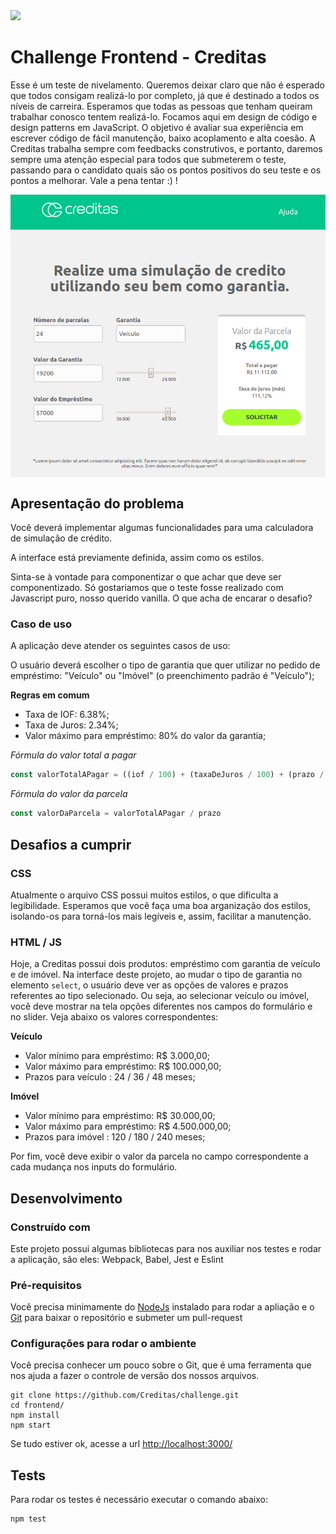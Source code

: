 <img src="https://www.creditas.com.br/static/images/logo-creditas-color-8367919c2a.svg" width="400">

# Challenge Frontend - Creditas
Esse é um teste de nivelamento. Queremos deixar claro que não é esperado que todos consigam realizá-lo por completo, já que é destinado a todos os níveis de carreira. Esperamos que todas as pessoas que tenham queiram trabalhar conosco tentem realizá-lo. Focamos aqui em design de código e design patterns em JavaScript. O objetivo é avaliar sua experiência em escrever código de fácil manutenção, baixo acoplamento e alta coesão. A Creditas trabalha sempre com feedbacks construtivos, e portanto, daremos sempre uma atenção especial para todos que submeterem o teste, passando para o candidato quais são os pontos positivos do seu teste e os pontos a melhorar. Vale a pena tentar :) !

<img style="display: block; margin: 0 auto;" src="./layout.png">

## Apresentação do problema

Você deverá implementar algumas funcionalidades para uma calculadora de simulação de crédito.

A interface está previamente definida, assim como os estilos.

Sinta-se à vontade para componentizar o que achar que deve ser componentizado.
Só gostariamos que o teste fosse realizado com Javascript puro, nosso querido vanilla. O que acha de encarar o desafio?

### Caso de uso

A aplicação deve atender os seguintes casos de uso:

O usuário deverá escolher o tipo de garantia que quer utilizar no pedido de empréstimo: "Veículo" ou "Imóvel" (o preenchimento padrão é "Veículo");

**Regras em comum**
- Taxa de IOF: 6.38%;
- Taxa de Juros: 2.34%;
- Valor máximo para empréstimo: 80% do valor da garantia;

*Fórmula do valor total a pagar*

```javascript
const valorTotalAPagar = ((iof / 100) + (taxaDeJuros / 100) + (prazo / 1000) + 1) * valorDoEmprestimo
```

*Fórmula do valor da parcela*

```javascript
const valorDaParcela = valorTotalAPagar / prazo
```

## Desafios a cumprir

### CSS
Atualmente o arquivo CSS possui muitos estilos, o que dificulta a legibilidade. Esperamos que você faça uma boa arganização dos estilos, isolando-os para torná-los mais legíveis e, assim, facilitar a manutenção.

### HTML / JS
Hoje, a Creditas possui dois produtos: empréstimo com garantia de veículo e de imóvel. Na interface deste projeto, ao mudar o tipo de garantia no elemento `select`, o usuário deve ver as opções de valores e prazos referentes ao tipo selecionado. Ou seja, ao selecionar veículo ou imóvel, você deve mostrar na tela opções diferentes nos campos do formulário e no slider. Veja abaixo os valores correspondentes:

**Veículo**
- Valor mínimo para empréstimo: R$ 3.000,00;
- Valor máximo para empréstimo: R$ 100.000,00;
- Prazos para veículo : 24 / 36 / 48 meses;

**Imóvel**
- Valor mínimo para empréstimo: R$ 30.000,00;
- Valor máximo para empréstimo: R$ 4.500.000,00;
- Prazos para imóvel : 120 / 180 / 240 meses;

Por fim, você deve exibir o valor da parcela no campo correspondente a cada mudança nos inputs do formulário.

## Desenvolvimento

### Construído com
Este projeto possui algumas bibliotecas para nos auxiliar nos testes e rodar a aplicação, são eles: Webpack, Babel, Jest e Eslint

### Pré-requisitos
Você precisa minimamente do [NodeJs](https://nodejs.org/en/) instalado para rodar a apliação e o [Git](https://git-scm.com/book/en/v2/Getting-Started-Installing-Git) para baixar o repositório e submeter um pull-request

### Configurações para rodar o ambiente

Você precisa conhecer um pouco sobre o Git, que é uma ferramenta que nos ajuda a fazer o controle de versão dos nossos arquivos.

```shell
git clone https://github.com/Creditas/challenge.git
cd frontend/
npm install
npm start
```

Se tudo estiver ok, acesse a url [http://localhost:3000/](http://localhost:3000/)

## Tests

Para rodar os testes é necessário executar o comando abaixo:

```shell
npm test
```
